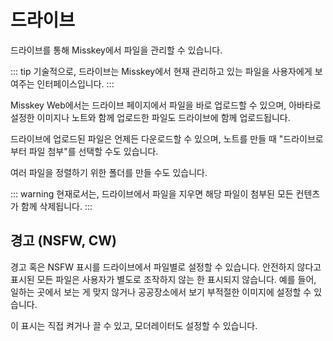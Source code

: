 # 드라이브
드라이브를 통해 Misskey에서 파일을 관리할 수 있습니다.

::: tip
기술적으로, 드라이브는 Misskey에서 현재 관리하고 있는 파일을 사용자에게 보여주는 인터페이스입니다.
:::

Misskey Web에서는 드라이브 페이지에서 파일을 바로 업로드할 수 있으며, 아바타로 설정한 이미지나 노트와 함께 업로드한 파일도 드라이브에 함께 업로드됩니다.

드라이브에 업로드된 파일은 언제든 다운로드할 수 있으며, 노트를 만들 때 "드라이브로부터 파일 첨부"를 선택할 수도 있습니다.

여러 파일을 정렬하기 위한 폴더를 만들 수도 있습니다.

::: warning
현재로서는, 드라이브에서 파일을 지우면 해당 파일이 첨부된 모든 컨텐츠가 함께 삭제됩니다.
:::

## 경고 (NSFW, CW)
경고 혹은 NSFW 표시를 드라이브에서 파일별로 설정할 수 있습니다.
안전하지 않다고 표시된 모든 파일은 사용자가 별도로 조작하지 않는 한 표시되지 않습니다.
예를 들어, 일하는 곳에서 보는 게 맞지 않거나 공공장소에서 보기 부적절한 이미지에 설정할 수 있습니다.

이 표시는 직접 켜거나 끌 수 있고, 모더레이터도 설정할 수 있습니다.
